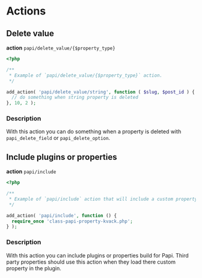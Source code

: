 # Actions

## Delete value

**action** `papi/delete_value/{$property_type}`

```php
<?php

/**
 * Example of `papi/delete_value/{$property_type}` action.
 */

add_action( 'papi/delete_value/string', function ( $slug, $post_id ) {
  // do something when string property is deleted
}, 10, 2 );
```

### Description

With this action you can do something when a property is deleted with `papi_delete_field` or `papi_delete_option`.

## Include plugins or properties

**action** `papi/include`

```php
<?php

/**
 * Example of `papi/include` action that will include a custom property.
 */

add_action( 'papi/include', function () {
  require_once 'class-papi-property-kvack.php';
} );
```

### Description

With this action you can include plugins or properties build for Papi. Third party properties should use this action when they load there custom property in the plugin.
